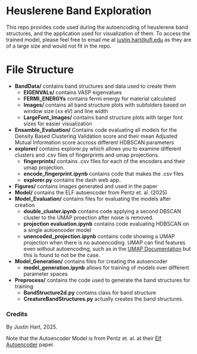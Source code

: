 # Heuslerene Band Exploration

This repo provides code used during the autoencoding of heuslerene band structures, and the application used for visualization of them. To access the trained model, please feel free to email me at justin.hart@ufl.edu as they are of a large size and would not fit in the repo.

# File Structure
- **BandData/**   contains band structures and data used to create them
    - **EIGENVALs/** contains VASP eigenvalues 
    - **FERMI_ENERGYs** contains fermi energy for material calculated
    - **Images/** contains all band structure plots with subfolders based on window size (&#177;x eV) and line width
    - **LargeFont_Images/** contains band structure plots with larger font sizes for easier visualization
- **Ensamble_Evaluation/** Contains code evaluating all models for the Density Based Clustering Validation score and their mean Adjusted Mutual Information score accross different HDBSCAN parameters
- **explorer/** contains explorer.py which allows you to examine different clusters and .csv files of fingerprints and umap projections.
    - **fingerprints/** contains .csv files for each of the encoders and their umap projection.
    - **encode_fingerprint.ipynb** contains code that makes the .csv files
    - **explorer.py** contains the dash web app.
- **Figures/** contains images generated and used in the paper 
- **Model/** contains the ELF autoencoder from Pentz et. al. (2025)
- **Model_Evaluation/** contains files for evaluating the models after creation
    - **double_cluster.ipynb** contains code applying a second DBSCAN cluster to the UMAP proection after noise is removed.
    - **projection evaluation.ipynb** contains code evaluating HDBSCAN on a single autoencoder model
    - **unencoded_projection.ipynb** contains code showing a UMAP projection when there is no autoencoding. UMAP can find features even without autoencoding, such as in the [UMAP Documentation](https://umap-learn.readthedocs.io/en/latest/basic_usage.html) but this is found to not be the case.
- **Model_Generation/** contains files for creating the autoencoder
    - **model_generation.ipynb** allows for training of models over different parameter spaces
- **Preprocess/** contains the code used to generate the band structures for training
    - **BandStructure2d.py** contains class for band structure
    - **CreatureBandStructures.py** actually creates the band structures.


### Credits
By Justin Hart, 2025.

 Note that the Autoencoder Model is from Pentz et. al. at their [Elf Autoencoder](https://doi.org/10.1038/s42005-025-01936-2) paper. 
